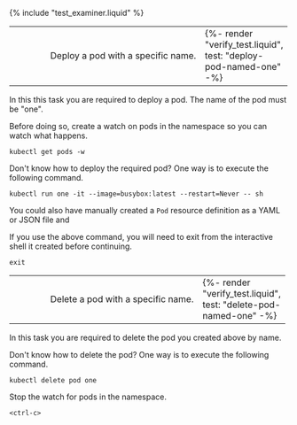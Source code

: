 {% include "test_examiner.liquid" %}

<table class="table">
  <tbody>
    <tr>
      <td width="50px"><span class="fas fa-tasks"></span></td>
      <td>Deploy a pod with a specific name.</td>
      <td width="50px">{%- render "verify_test.liquid", test: "deploy-pod-named-one" -%}</td>
    </tr>
  </tbody>
</table>

In this this task you are required to deploy a pod. The name of the pod must be "one".

Before doing so, create a watch on pods in the namespace so you can watch what happens.

```execute-2
kubectl get pods -w
```

Don't know how to deploy the required pod? One way is to execute the following command.

```execute
kubectl run one -it --image=busybox:latest --restart=Never -- sh
```

You could also have manually created a ``Pod`` resource definition as a YAML or JSON file and

If you use the above command, you will need to exit from the interactive shell it created before continuing.

```execute
exit
```

<table class="table">
  <tbody>
    <tr>
      <td width="50px"><span class="fas fa-tasks"></span></td>
      <td>Delete a pod with a specific name.</td>
      <td width="50px">{%- render "verify_test.liquid", test: "delete-pod-named-one" -%}</td>
    </tr>
  </tbody>
</table>

In this task you are required to delete the pod you created above by name.

Don't know how to delete the pod? One way is to execute the following command.

```execute
kubectl delete pod one
```

Stop the watch for pods in the namespace.

```execute-2
<ctrl-c>
```
